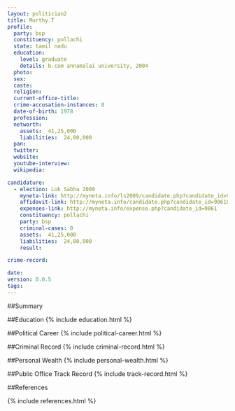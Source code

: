 ```yaml
---
layout: politician2
title: Murthy.T
profile: 
  party: bsp
  constituency: pollachi
  state: tamil nadu
  education: 
    level: graduate
    details: b.com annamalai university, 2004
  photo: 
  sex: 
  caste: 
  religion: 
  current-office-title: 
  crime-accusation-instances: 0
  date-of-birth: 1978
  profession: 
  networth: 
    assets:  41,25,000
    liabilities:  24,00,000
  pan: 
  twitter: 
  website: 
  youtube-interview: 
  wikipedia: 

candidature: 
  - election: Lok Sabha 2009
    myneta-link: http://myneta.info/ls2009/candidate.php?candidate_id=9061
    affidavit-link: http://myneta.info/candidate.php?candidate_id=9061&scan=original
    expenses-link: http://myneta.info/expense.php?candidate_id=9061
    constituency: pollachi 
    party: bsp
    criminal-cases: 0
    assets:  41,25,000
    liabilities:  24,00,000
    result:  

crime-record: 

date: 
version: 0.0.5
tags: 
---
```

##Summary


##Education
{% include education.html %}


##Political Career
{% include political-career.html %}


##Criminal Record
{% include criminal-record.html %}


##Personal Wealth
{% include personal-wealth.html %}


##Public Office Track Record
{% include track-record.html %}


##References


{% include references.html %}